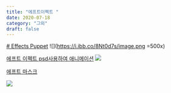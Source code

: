 ```yaml
---
title: "에프트이펙트 "
date: 2020-07-18
category: "그외"
draft: false
---
```

[# Effects Puppet](https://www.youtube.com/watch?v=Oy5xQTIwKZc&list=PL5yNm_k-t3GBolbu9zv0A57762gpb1Tc9&index=13)
![](https://i.ibb.co/8Nt0d7s/image.png =500x)


[에프트 이펙트 psd사용하여 애니메이션](https://www.youtube.com/watch?v=-54JJ_re6qw)
![](https://i.ibb.co/vHG29Rt/image.png)


[에프트 마스크](https://www.youtube.com/watch?v=lvQgKa0CNkE&list=PL25y0vNai5l8pJCo6ZVsSp3AqLwx33EnQ&index=28)

![](https://i.ibb.co/CBTQ1Rm/Screen-Shot-2020-07-19-at-9-30-57-PM.png)

 

  

  



<!--stackedit_data:
eyJoaXN0b3J5IjpbNDQ5MDk2NjY3LC0xNTA0ODEyNzcwLC02MT
AyNDIyMzIsMTAxNjkyMTQ1NiwxMzE5MDU0Mzc0LC0zMDUxNTM4
OTEsMTY2MzQ2MTQ2Nyw2MTYxMzQ1NywtMjA1MjUxNDEzNSwxMD
E0NDQzNzgyLC05MDY2ODUyMTcsNTk1MjM0MDI4LDQ2ODI1NzE3
Myw4OTY2NTk2MzQsLTE3Nzg1OTIxNzEsLTE2NTk1MDkwODksLT
E1NDc5NDQxMzUsLTExNzA4NjU0OSwxNzM2Mjk2MDA3LC0xMTE1
MTUxMTg5XX0=
-->